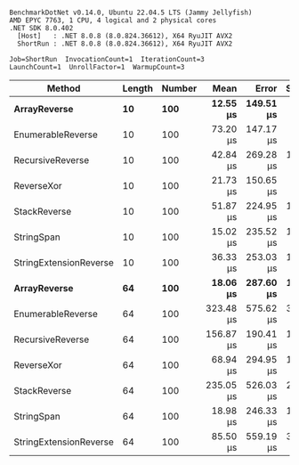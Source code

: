 ```

BenchmarkDotNet v0.14.0, Ubuntu 22.04.5 LTS (Jammy Jellyfish)
AMD EPYC 7763, 1 CPU, 4 logical and 2 physical cores
.NET SDK 8.0.402
  [Host]   : .NET 8.0.8 (8.0.824.36612), X64 RyuJIT AVX2
  ShortRun : .NET 8.0.8 (8.0.824.36612), X64 RyuJIT AVX2

Job=ShortRun  InvocationCount=1  IterationCount=3  
LaunchCount=1  UnrollFactor=1  WarmupCount=3  

```
| Method                 | Length | Number | Mean      | Error     | StdDev    | Median     | Min        | Max       | Allocated |
|----------------------- |------- |------- |----------:|----------:|----------:|-----------:|-----------:|----------:|----------:|
| **ArrayReverse**           | **10**     | **100**    |  **12.55 μs** | **149.51 μs** |  **8.195 μs** |   **7.975 μs** |   **7.665 μs** |  **22.01 μs** |  **10.09 KB** |
| EnumerableReverse      | 10     | 100    |  73.20 μs | 147.17 μs |  8.067 μs |  70.611 μs |  66.743 μs |  82.24 μs |  25.72 KB |
| RecursiveReverse       | 10     | 100    |  42.84 μs | 269.28 μs | 14.760 μs |  37.058 μs |  31.839 μs |  59.61 μs |  33.53 KB |
| ReverseXor             | 10     | 100    |  21.73 μs | 150.65 μs |  8.258 μs |  19.270 μs |  14.973 μs |  30.93 μs |  10.09 KB |
| StackReverse           | 10     | 100    |  51.87 μs | 224.95 μs | 12.331 μs |  45.495 μs |  44.032 μs |  66.08 μs |  31.19 KB |
| StringSpan             | 10     | 100    |  15.02 μs | 235.52 μs | 12.910 μs |   7.815 μs |   7.323 μs |  29.93 μs |   5.41 KB |
| StringExtensionReverse | 10     | 100    |  36.33 μs | 253.03 μs | 13.870 μs |  28.563 μs |  28.092 μs |  52.35 μs |  28.84 KB |
| **ArrayReverse**           | **64**     | **100**    |  **18.06 μs** | **287.60 μs** | **15.764 μs** |   **9.342 μs** |   **8.570 μs** |  **36.25 μs** |  **30.41 KB** |
| EnumerableReverse      | 64     | 100    | 323.48 μs | 575.62 μs | 31.552 μs | 339.630 μs | 287.123 μs | 343.69 μs |  59.31 KB |
| RecursiveReverse       | 64     | 100    | 156.87 μs | 190.41 μs | 10.437 μs | 151.501 μs | 150.219 μs | 168.90 μs | 560.88 KB |
| ReverseXor             | 64     | 100    |  68.94 μs | 294.95 μs | 16.167 μs |  70.370 μs |  52.106 μs |  84.35 μs |  30.41 KB |
| StackReverse           | 64     | 100    | 235.05 μs | 526.03 μs | 28.834 μs | 231.900 μs | 207.925 μs | 265.33 μs |  88.22 KB |
| StringSpan             | 64     | 100    |  18.98 μs | 246.33 μs | 13.502 μs |  11.552 μs |  10.821 μs |  34.56 μs |  15.56 KB |
| StringExtensionReverse | 64     | 100    |  85.50 μs | 559.19 μs | 30.651 μs |  68.392 μs |  67.230 μs | 120.89 μs |  68.69 KB |
